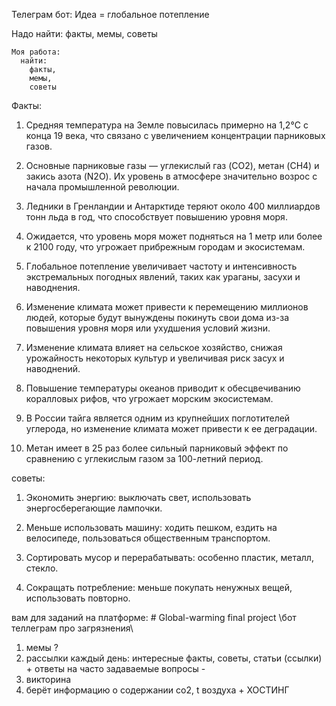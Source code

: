 Телеграм бот:
  Идеа = глобальное потепление

  Надо найти:
    факты,
    мемы,
    советы

    Моя работа:
      найти:
        факты,
        мемы,
        советы


Факты: 
  1. Средняя температура на Земле повысилась примерно на 1,2°C с конца 19 века, что связано с увеличением концентрации парниковых газов.

2. Основные парниковые газы — углекислый газ (CO2), метан (CH4) и закись азота (N2O). Их уровень в атмосфере значительно возрос с начала промышленной революции.

3. Ледники в Гренландии и Антарктиде теряют около 400 миллиардов тонн льда в год, что способствует повышению уровня моря.

4. Ожидается, что уровень моря может подняться на 1 метр или более к 2100 году, что угрожает прибрежным городам и экосистемам.

5. Глобальное потепление увеличивает частоту и интенсивность экстремальных погодных явлений, таких как ураганы, засухи и наводнения.

6. Изменение климата может привести к перемещению миллионов людей, которые будут вынуждены покинуть свои дома из-за повышения уровня моря или ухудшения условий жизни.

7. Изменение климата влияет на сельское хозяйство, снижая урожайность некоторых культур и увеличивая риск засух и наводнений.

8. Повышение температуры океанов приводит к обесцвечиванию коралловых рифов, что угрожает морским экосистемам.

9. В России тайга является одним из крупнейших поглотителей углерода, но изменение климата может привести к ее деградации.

10. Метан имеет в 25 раз более сильный парниковый эффект по сравнению с углекислым газом за 100-летний период.

советы:
  1. Экономить энергию: выключать свет, использовать энергосберегающие лампочки.

  2. Меньше использовать машину: ходить пешком, ездить на велосипеде, пользоваться общественным транспортом.
  
  3. Сортировать мусор и перерабатывать: особенно пластик, металл, стекло.
  
  4. Сокращать потребление: меньше покупать ненужных вещей, использовать повторно.


вам для заданий на платформе: # Global-warming
final project
\бот теллеграм про загрязнения\
1) мемы ?
2)  рассылки каждый день:
    интересные факты, советы, статьи (ссылки) +
    ответы на часто задаваемые вопросы -
3) викторина
4)  берёт информацию о содержании со2, t воздуха +
ХОСТИНГ

